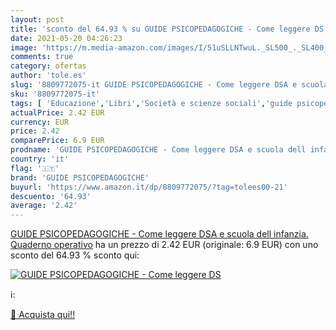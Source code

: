 ```yaml
---
layout: post
title: 'sconto del 64.93 % su GUIDE PSICOPEDAGOGICHE - Come leggere DS  '
date: 2021-05-20 04:26:23
image: 'https://m.media-amazon.com/images/I/51uSLLNTwuL._SL500_._SL400_.jpg'
comments: true
category: ofertas
author: 'tole.es'
slug: '8809772075-it GUIDE PSICOPEDAGOGICHE - Come leggere DSA e scuola dell...'
sku: '8809772075-it'
tags: [ 'Educazione','Libri','Società e scienze sociali','guide psicopedagogiche', ]
actualPrice: 2.42 EUR
currency: EUR
price: 2.42
comparePrice: 6.9 EUR
prodname: 'GUIDE PSICOPEDAGOGICHE - Come leggere DSA e scuola dell infanzia. Quaderno operativo'
country: 'it'
flag: '🇮🇹'
brand: 'GUIDE PSICOPEDAGOGICHE'
buyurl: 'https://www.amazon.it/dp/8809772075/?tag=tolees00-21'
descuento: '64.93'
average: '2.42'
---
```


[GUIDE PSICOPEDAGOGICHE - Come leggere DSA e scuola dell infanzia. Quaderno operativo](https://www.amazon.it/dp/8809772075/?tag=tolees00-21) ha un prezzo di 2.42 EUR (originale: 6.9 EUR) con uno sconto del 64.93 % sconto qui:

[![GUIDE PSICOPEDAGOGICHE - Come leggere DS](https://m.media-amazon.com/images/I/51uSLLNTwuL._SL500_._SL400_.jpg)](https://www.amazon.it/dp/8809772075/?tag=tolees00-21)

ℹ️:


[🛒 Acquista qui!!](https://www.amazon.it/dp/8809772075/?tag=tolees00-21)
